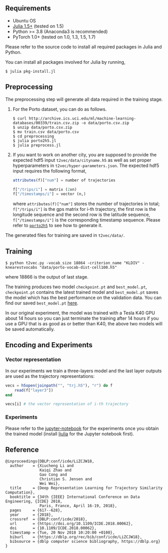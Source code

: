 ## Requirements

* Ubuntu OS
* [Julia 1.5+](https://julialang.org/downloads/) (tested on 1.5)
* Python >= 3.8 (Anaconda3 is recommended)
* PyTorch 1.0+ (tested on 1.0, 1.3, 1.5, 1.7)

Please refer to the source code to install all required packages in Julia and Python.

You can install all packages involved for Julia by running,

```shell
$ julia pkg-install.jl
```


## Preprocessing

The preprocessing step will generate all data required in the training stage.

1. For the Porto dataset, you can do as follows.
    ```shell
    $ curl http://archive.ics.uci.edu/ml/machine-learning-databases/00339/train.csv.zip -o data/porto.csv.zip
    $ unzip data/porto.csv.zip
    $ mv train.csv data/porto.csv
    $ cd preprocessing
    $ julia porto2h5.jl
    $ julia preprocess.jl
    ```

2. If you want to work on another city, you are supposed to provide the expected hdf5 input `t2vec/data/cityname.h5` as well as set proper hyperparameters in `t2vec/hyper-parameters.json`. The expected hdf5 input requires the following format,

   ```julia
   attributes(f)["num"] = number of trajectories

   f["/trips/i"] = matrix (2xn)
   f["/timestamps/i"] = vector (n,)
   ```

   where `attributes(f)["num"]` stores the number of trajectories in total; `f["/trips/i"]` is the gps matrix for i-th trajectory, the first row is the longitude sequence and the second row is the latitude sequence, `f["/timestamps/i"]` is the corresponding timestamp sequence. Please refer to [`porto2h5`](https://github.com/boathit/t2vec/blob/master/preprocessing/utils.jl#L12) to see how to generate it.



The generated files for training are saved in `t2vec/data/`.

## Training

```shell
$ python t2vec.py -vocab_size 18864 -criterion_name "KLDIV" -knearestvocabs "data/porto-vocab-dist-cell100.h5"
```

where 18866 is the output of last stage.

The training produces two model `checkpoint.pt` and `best_model.pt`, `checkpoint.pt` contains the latest trained model and `best_model.pt` saves the model which has the best performance on the validation data. You can find our saved `best_model.pt` [here](https://drive.google.com/open?id=1uxZUmvFHhpY8tOXvCDHuEd7KFOTYp109).

In our original experiment, the model was trained with a Tesla K40 GPU about 14 hours so you can just terminate the training after 14 hours if you use a GPU that is as good as or better than K40, the above two models will be saved automatically.


## Encoding and Experiments

### Vector representation

In our experiments we train a three-layers model and the last layer outputs are used as the trajectory representations:

```julia
vecs = h5open(joinpath("", "trj.h5"), "r") do f
    read(f["layer3"])
end

vecs[i] # the vector representation of i-th trajectory
```

### Experiments

Please refer to the [jupyter-notebook](https://github.com/boathit/t2vec/blob/master/experiment/t2vec.ipynb) for the experiments once you obtain the trained model (install [Ijulia](https://github.com/JuliaLang/IJulia.jl) for the Jupyter notebook first).

## Reference

```
@inproceedings{DBLP:conf/icde/LiZCJW18,
  author    = {Xiucheng Li and
               Kaiqi Zhao and
               Gao Cong and
               Christian S. Jensen and
               Wei Wei},
  title     = {Deep Representation Learning for Trajectory Similarity Computation},
  booktitle = {34th {IEEE} International Conference on Data Engineering, {ICDE} 2018,
               Paris, France, April 16-19, 2018},
  pages     = {617--628},
  year      = {2018},
  crossref  = {DBLP:conf/icde/2018},
  url       = {https://doi.org/10.1109/ICDE.2018.00062},
  doi       = {10.1109/ICDE.2018.00062},
  timestamp = {Tue, 20 Nov 2018 10:20:00 +0100},
  biburl    = {https://dblp.org/rec/bib/conf/icde/LiZCJW18},
  bibsource = {dblp computer science bibliography, https://dblp.org}
}
```
